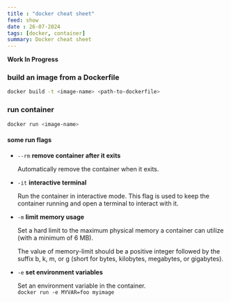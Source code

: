 ```yaml
---
title : "docker cheat sheet"
feed: show
date : 26-07-2024
tags: [docker, container]
summary: Docker cheat sheet
---
```


**Work In Progress**

### build an image from a Dockerfile

```bash
docker build -t <image-name> <path-to-dockerfile>
```

### run container

```bash
docker run <image-name>
```

#### some run flags

- `--rm`    **remove container after it exits**

    Automatically remove the container when it exits.


- `-it`  **interactive terminal**
    
    Run the container in interactive mode. This flag is used to keep the container running and open a terminal to interact with it.

- `-m`  **limit memory usage**

    Set a hard limit to the maximum physical memory a container can utilize (with a minimum of 6 MB).
    
    The value of memory-limit should be a positive integer followed by the suffix b, k, m, or g (short for bytes, kilobytes, megabytes, or gigabytes).

- `-e`  **set environment variables**    
    
    Set an environment variable in the container.  \
    `docker run -e MYVAR=foo myimage`

